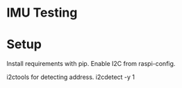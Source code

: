 # IMU Testing

# Setup
Install requirements with pip. Enable I2C from raspi-config.

i2ctools for detecting address. i2cdetect -y 1 
